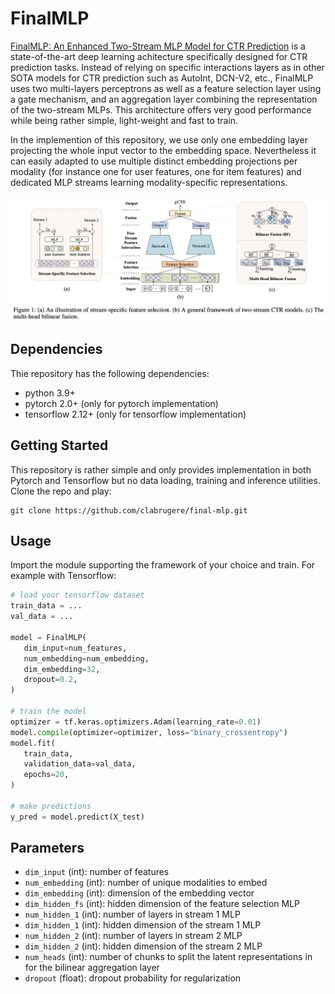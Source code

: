 # FinalMLP

[FinalMLP: An Enhanced Two-Stream MLP Model for CTR Prediction](https://arxiv.org/abs/2304.00902v3) is a state-of-the-art deep learning achitecture specifically designed for CTR prediction tasks. Instead of relying on specific interactions layers as in other SOTA models for CTR prediction such as AutoInt, DCN-V2, etc., FinalMLP uses two multi-layers perceptrons as well as a feature selection layer using a gate mechanism, and an aggregation layer combining the representation of the two-stream MLPs. This architecture offers very good performance while being rather simple, light-weight and fast to train.

In the implemention of this repository, we use only one embedding layer projecting the whole input vector to the embedding space. Nevertheless it can easily adapted to use multiple distinct embedding projections per modality (for instance one for user features, one for item features) and dedicated MLP streams learning modality-specific representations.

![Architecture](resources/architecture.png)

## Dependencies

Thie repository has the following dependencies:
- python 3.9+
- pytorch 2.0+ (only for pytorch implementation)
- tensorflow 2.12+ (only for tensorflow implementation)

## Getting Started

This repository is rather simple and only provides implementation in both Pytorch and Tensorflow but no data loading, training and inference utilities. Clone the repo and play:

```
git clone https://github.com/clabrugere/final-mlp.git
```

## Usage

Import the module supporting the framework of your choice and train. For example with Tensorflow:
 ``` python
# load your tensorflow dataset
train_data = ...
val_data = ...

 model = FinalMLP(
    dim_input=num_features,
    num_embedding=num_embedding,
    dim_embedding=32,
    dropout=0.2,
)

# train the model
optimizer = tf.keras.optimizers.Adam(learning_rate=0.01)
model.compile(optimizer=optimizer, loss="binary_crossentropy")
model.fit(
    train_data,
    validation_data=val_data,
    epochs=20,
)

# make predictions
y_pred = model.predict(X_test)

 ```

 ## Parameters
- `dim_input` (int): number of features
- `num_embedding` (int): number of unique modalities to embed
- `dim_embedding` (int): dimension of the embedding vector
- `dim_hidden_fs` (int): hidden dimension of the feature selection MLP
- `num_hidden_1` (int): number of layers in stream 1 MLP
- `dim_hidden_1` (int): hidden dimension of the stream 1 MLP
- `num_hidden_2` (int): number of layers in stream 2 MLP
- `dim_hidden_2` (int): hidden dimension of the stream 2 MLP
- `num_heads` (int): number of chunks to split the latent representations in for the bilinear aggregation layer 
- `dropout` (float): dropout probability for regularization
